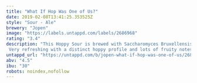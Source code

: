 ```yaml
---
title: "What If Hop Was One of Us?"
date: 2019-02-08T13:41:25.353525Z
style: "Sour - Ale"
brewery: "Jopen"
image: "https://labels.untappd.com/labels/2686968"
rating: "3.4"
description: "This Hoppy Sour is brewed with Saccharomyces Bruxellensis Trois yeast, which imparts fruit aromas.  Very refreshing with a distinct hoppy profile and lots of fruity notes such as melon, apricot, peach and a hint of grapefruit."
untappd_url: "https://untappd.com/b/jopen-what-if-hop-was-one-of-us/2686968"
abv: "4.5"
ibu: "30"
robots: noindex,nofollow
---
```

